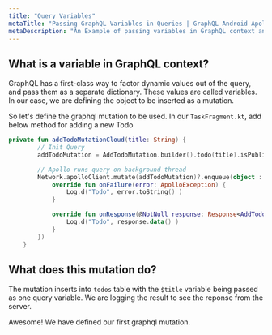 ```yaml
---
title: "Query Variables"
metaTitle: "Passing GraphQL Variables in Queries | GraphQL Android Apollo Tutorial"
metaDescription: "An Example of passing variables in GraphQL context and usage of Apollo GraphQL Mutation variables in Android app."
---
```


## What is a variable in GraphQL context?

GraphQL has a first-class way to factor dynamic values out of the query, and pass them as a separate dictionary. These values are called variables. In our case, we are defining the object to be inserted as a mutation.

So let's define the graphql mutation to be used. In our `TaskFragment.kt`, add below method for adding a new Todo

```kotlin
private fun addTodoMutationCloud(title: String) {
        // Init Query
        addTodoMutation = AddTodoMutation.builder().todo(title).isPublic(false).build()

        // Apollo runs query on background thread
        Network.apolloClient.mutate(addTodoMutation)?.enqueue(object : ApolloCall.Callback<AddTodoMutation.Data>() {
            override fun onFailure(error: ApolloException) {
                Log.d("Todo", error.toString() )
            }

            override fun onResponse(@NotNull response: Response<AddTodoMutation.Data>) {
                Log.d("Todo", response.data() )
            }
        })
    }
```

## What does this mutation do?

The mutation inserts into `todos` table with the `$title` variable being passed as one query variable. We are logging the result to see the reponse from the server.

Awesome! We have defined our first graphql mutation.
